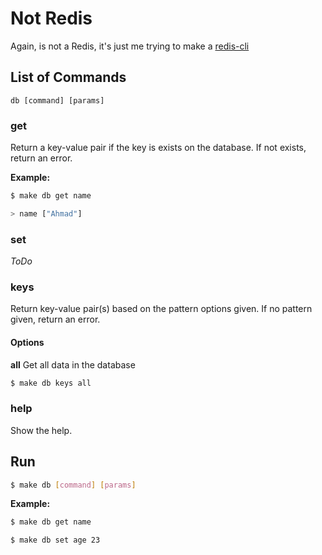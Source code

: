# Not Redis

Again, is not a Redis, it's just me trying to make a [redis-cli](https://redis.io/docs/getting-started/)

## List of Commands

`db [command] [params]`

### get

Return a key-value pair if the key is exists on the database. If not exists, return an error.

**Example:**

```bash
$ make db get name

> name ["Ahmad"]
```

### set

_ToDo_

### keys

Return key-value pair(s) based on the pattern options given. If no pattern given, return an error.

#### Options

**all**
Get all data in the database

```bash
$ make db keys all
```

### help

Show the help.

## Run

```bash
$ make db [command] [params]
```

**Example:**

```bash
$ make db get name
```

```bash
$ make db set age 23
```
